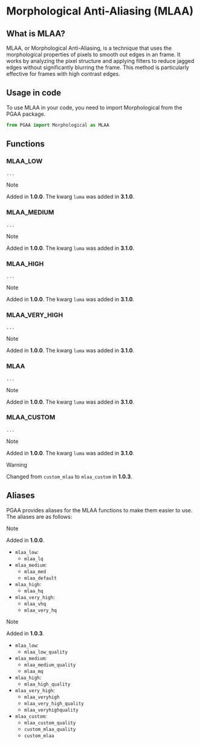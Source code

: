 # Morphological Anti-Aliasing (MLAA)

## What is MLAA?

MLAA, or Morphological Anti-Aliasing, is a technique that uses the morphological properties of pixels to smooth out edges in an frame. It works by analyzing the pixel structure and applying filters to reduce jagged edges without significantly blurring the frame. This method is particularly effective for frames with high contrast edges.

## Usage in code

To use MLAA in your code, you need to import Morphological from the PGAA package.

```python
from PGAA import Morphological as MLAA
```

## Functions

### MLAA_LOW

`...`

> [!NOTE]
> Added in **1.0.0**.
> The kwarg `luma` was added in **3.1.0**.

### MLAA_MEDIUM

`...`

> [!NOTE]
> Added in **1.0.0**.
> The kwarg `luma` was added in **3.1.0**.

### MLAA_HIGH

`...`

> [!NOTE]
> Added in **1.0.0**.
> The kwarg `luma` was added in **3.1.0**.

### MLAA_VERY_HIGH

`...`

> [!NOTE]
> Added in **1.0.0**.
> The kwarg `luma` was added in **3.1.0**.

### MLAA

`...`

> [!NOTE]
> Added in **1.0.0**.
> The kwarg `luma` was added in **3.1.0**.

### MLAA_CUSTOM

`...`

> [!NOTE]
> Added in **1.0.0**.
> The kwarg `luma` was added in **3.1.0**.

> [!WARNING]
> Changed from `custom_mlaa` to `mlaa_custom` in **1.0.3**.

## Aliases

PGAA provides aliases for the MLAA functions to make them easier to use. The aliases are as follows:

> [!NOTE]
> Added in **1.0.0**.

+ `mlaa_low`:
  + `mlaa_lq`
+ `mlaa_medium`:
  + `mlaa_med`
  + `mlaa_default`
+ `mlaa_high`:
  + `mlaa_hq`
+ `mlaa_very_high`:
  + `mlaa_vhq`
  + `mlaa_very_hq`

> [!NOTE]
> Added in **1.0.3**.

+ `mlaa_low`:
  + `mlaa_low_quality`
+ `mlaa_medium`:
  + `mlaa_medium_quality`
  + `mlaa_mq`
+ `mlaa_high`:
  + `mlaa_high_quality`
+ `mlaa_very_high`:
  + `mlaa_veryhigh`
  + `mlaa_very_high_quality`
  + `mlaa_veryhighquality`
+ `mlaa_custom`:
  + `mlaa_custom_quality`
  + `custom_mlaa_quality`
  + `custom_mlaa`
